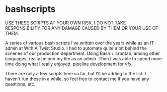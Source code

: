 bashscripts
===========

USE THESE SCRIPTS AT YOUR OWN RISK. I DO NOT TAKE RESPONSIBILITY FOR ANY DAMAGE CAUSED BY THEM OR YOUR USE OF THEM.

A series of various bash scripts I've written over the years while as an IT admin at With A Twist Studio.  I had to automate quite a bit behind the scnenes of our production department.  Using Bash + crontab, among other languages, really helped my life as an admin.  Then I was able to spend more time doing what I really enjoyed, pipeline development for vfx.

There are only a few scripts here so far, but I'll be adding to the list.  I haven't run these in a while, so feel free to contact me if you have any questions, etc.